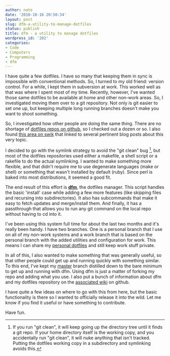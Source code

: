 ```yaml
---
author: nate
date: '2010-10-16 20:50:34'
layout: post
slug: dfm-a-utility-to-manage-dotfiles
status: publish
title: dfm - a utility to manage dotfiles
wordpress_id: '202'
categories:
- Code
- Computers
- Programming
- dfm
---
```


I have quite a few dotfiles.  I have so many that keeping them in sync is impossible with conventional methods.  So, I turned to my old friend: version control.  For a while, I kept them in subversion at work.  This worked well as that was where I spent most of my time.  Recently, however, I've wanted those same dotfiles to be available at home and other non-work areas.  So, I investigated moving them over to a git repository.  Not only is git easier to set one up, but keeping multiple long running branches doesn't make you want to shoot something.

So, I investigated how other people are doing the same thing.  There are no shortage of <a href="http://www.google.com/search?q=site:github.com%20dotfiles">dotfiles repos on github</a>, so I checked out a dozen or so.  I also found <a href="http://swik.net/dotfiles+git">this area on swik</a> that linked to several pertinent blog posts about this very topic.

I decided to go with the symlink strategy to avoid the "git clean" bug [^1], but most of the dotfiles repositories used either a makefile, a shell script or a rakefile to do the actual symlinking.  I wanted to make something more flexible, and that didn't require me to use degenerate languages (make or shell) or something that wasn't installed by default (ruby).  Since perl is baked into most distributions, it seemed a good fit.

The end result of this effort is <strong><a href="http://github.com/justone/dotfiles/blob/master/bin/dfm">dfm</a></strong>, the dotfiles manager.  This script handles the basic 'install' case while adding a few more features (like skipping files and recursing into subdirectories).  It also has subcommands that make it easy to fetch updates and merge/install them.  And finally, it has a passthrough that allows you to run any git command on the local repo without having to cd into it.

I've been using this system full time for about the last two months and it's really been handy.  I have two branches.  One is a personal branch that I use on all of my non-work systems and a work branch that is based on the personal branch with the added utilities and configuration for work.  This means I can share my <a href="http://github.com/justone/dotfiles/tree/personal">personal dotfiles</a> and still keep work stuff private.

In all of this, I also wanted to make something that was generally useful, so that other people could get up and running quickly with something similar.  To this end, I've kept my <a href="http://github.com/justone/dotfiles">master</a> branch distilled down to the bare minimum to get up and running with dfm.  Using dfm is just a matter of forking my repo and adding what you use.  I also put a bunch of information about dfm and my dotfiles repository on the <a href="http://github.com/justone/dotfiles/wiki">associated wiki</a> on github.

I have quite a few ideas on where to go with this from here, but the basic functionality is there so I wanted to officially release it into the wild.  Let me know if you find it useful or have something to contribute.

Have fun.

[^1]: If you run "git clean", it will keep going up the directory tree until it finds a git repo.  If your home directory itself is the working copy, and you accidentally run "git clean", it will nuke anything that isn't tracked.  Putting the dotfiles working copy in a subdirectory and symlinking avoids this.
